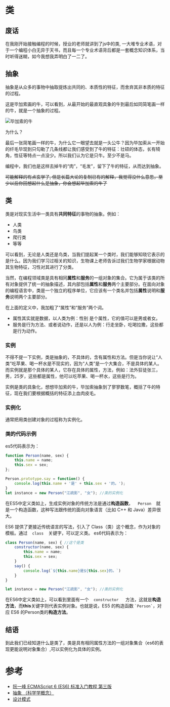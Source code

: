 # 类

## 废话

在我刚开始接触编程的时候，授业的老师就讲到了js中的类, 一大堆专业术语，对于一个编程小白无异于天书，而且每一个专业术语背后都是一套概念知识体系，当时听得迷糊，如今我想我弄明白了一二了。

## 抽象

抽象是从众多的事物中抽取提炼出共同的、本质性的特征，而舍弃其非本质的特征的过程。

这是毕加索画的牛，可以看到，从最开始的最直观具象的牛到最后如同简笔画一样的牛，就是一个抽象的过程。

![毕加索的牛](https://pic2.zhimg.com/80/v2-2b9aba31a04c8a12a0043a54b055e9b1.jpg)

为什么？

最后一张简笔画一样的牛，为什么它一眼望去就是一头公牛？因为毕加索从一开始的纤毛毕现到只勾勒了几条线都让我们感受到了牛的特征：壮硕的体态，长有犄角，性征等特点一点没少。所以我们认为它是只牛。至少不是马。

编程中，我们也是这样去掉牛的“肉”，“毛发”，留下了牛的特征，从而达到抽象。

~~可能解释的有点玄学了, 但是长篇大论的复制已有的解释，我觉得没什么意思，至少以后你回想起什么是抽象，你会想起毕加索的牛了~~

## 类

类是对现实生活中一类具有**共同特征**的事物的抽象。例如：

* 人类
* 鸟类
* 爬行类
* 等等

可以看到，无论是人类还是鸟类，当我们提起某一个类时，我们能够知晓它表示的是什么。因为我们学习过相关的知识，生物课上老师告诉过我们生物学家根据动物其生物特征，习性对其进行了分类。

当然，在编程领域类是具有相同**属性**和**服务**的一组对象的集合。它为属于该类的所有对象提供了统一的抽象描述，其内部包括**属性**和**服务**两个主要部分。在面向对象的编程语言中，类是一个独立的程序单位，它应该有一个类名并包括**属性**说明和**服务**说明两个主要部分。

在上面的定义中，我加粗了“属性”和“服务”两个词。

* 属性其实就是数据，以人类为例：性别 是个属性，它的值可以是男或者女。
* 服务是行为方法、或者说动作，还是以人为例：行走坐卧，吃喝拉撒，这些都是行为动作。

### 实例

不得不提一下实例，类是抽象的，不具体的，含有属性和方法。但是当你说让“人类”吃苹果、喝一杯水是不现实的，因为“人类”是一个大集合，不是具体的某人。
而实例就是那个具体的某人，它存在具体的属性，方法，例如：法外狂徒张三，男，25岁，这些都是属性，他可以吃苹果、喝一杯水，这些是行为。

实例是类的具象化，想想毕加索的牛，毕加索抽象到了寥寥数笔，概括了牛的特征，现在我们要根据概括的特征添上血肉皮毛。

### 实例化

通常把用类创建对象的过程称为实例化。

### 类的代码示例

es5代码表示为：

``` javascript
function Person(name, sex) {
    this.name = name;
    this.sex = sex;
};

Person.prototype.say = function() {
    console.log(this.name + '是' + this.sex + '的。');
}
let instance = new Person("江疏影", "女"); //类的实例化
```

在ES5中定义类如上，生成实例对象的传统方法是通过**构造函数**， ` `  ` Person `  ` ` 就是一个构造函数，这种写法跟传统的面向对象语言（比如 C++ 和 Java）差异很大。

ES6 提供了更接近传统语言的写法，引入了 Class（类）这个概念，作为对象的模板。通过 ` `  ` class `  ` ` 关键字，可以定义类。
es6代码表示为：

``` javascript
class Person(name, sex) { //这个是类
    constructor(name, sex) {
        this.name = name;
        this.sex = sex;
    }
    say() {
        console.log(`${this.name}是${this.sex}的。`)
    }
}

let instance = new Person("江疏影", "女"); //类的实例化
```

在ES6中定义类如上，可以看到里面有一个 ` `  ` constructor `  `  ` 方法，这就是**构造方法**，而**this**关键字则代表实例对象。也就是说，ES5 的构造函数 `` `Person` ``，对应 ES6 的Person类的**构造方法**。

## 结语

到此我们已经知道什么是类了，类是具有相同属性方法的一组对象集合（es6的表现更能说明对象集合）,可以实例化为具体的实例。

# 参考

* [阮一峰 ECMAScript 6 (ES6) 标准入门教程 第三版](https://www.bookstack.cn/read/es6-3rd/sidebar.md)
* [抽象 （科学学概念）](https://baike.baidu.com/item/%E6%8A%BD%E8%B1%A1/9021828)
* [设计模式](https://refactoringguru.cn/design-patterns)
